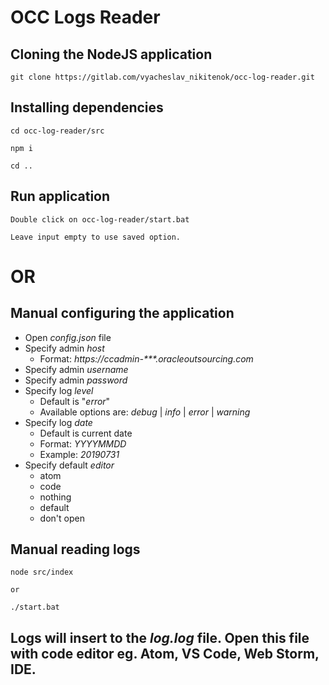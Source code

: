 # OCC Logs Reader
## Cloning the NodeJS application
```
git clone https://gitlab.com/vyacheslav_nikitenok/occ-log-reader.git
```
## Installing dependencies
```
cd occ-log-reader/src

npm i

cd ..
```
## Run application
```
Double click on occ-log-reader/start.bat

Leave input empty to use saved option.
```
# OR

## Manual configuring the application
* Open _config.json_ file
* Specify admin _host_
  * Format: _https://ccadmin-***.oracleoutsourcing.com_
* Specify admin _username_
* Specify admin _password_
* Specify log _level_ 
  * Default is "_error_"
  * Available options are: _debug_ | _info_ | _error_ | _warning_
* Specify log _date_
  * Default is current date
  * Format: _YYYYMMDD_
  * Example: _20190731_
* Specify default _editor_
  * atom
  * code
  * nothing
  * default
  * don't open
## Manual reading logs
```
node src/index

or

./start.bat
```
## Logs will insert to the _log.log_ file. Open this file with code editor eg. Atom, VS Code, Web Storm, IDE.